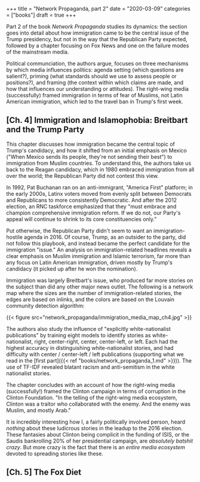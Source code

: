 +++
title = "Network Propaganda, part 2"
date = "2020-03-09"
categories = ["books"]
draft = true
+++

Part 2 of the book *Network Propaganda* studies its dynamics: the section goes into detail about how immigration came to be the central issue of the Trump presidency, but not in the way that the Republican Party expected, followed by a chapter focusing on Fox News and one on the failure modes of the mainstream media.

<!--more-->

Political communciation, the authors argue, focuses on three mechanisms by which media influences politics: agenda setting (which questions are salient?), priming (what standards should we use to assess people or positions?), and framing (the context within which claims are made, and how that influences our understanding or attitudes). The right-wing media (successfully) framed immigration in terms of fear of Muslims, not Latin American immigration, which led to the travel ban in Trump's first week. 


## [Ch. 4] Immigration and Islamophobia: Breitbart and the Trump Party
This chapter discusses how immigration became the central topic of Trump's candidacy, and how it shifted from an initial emphasis on Mexico ("When Mexico sends its people, they're not sending their best") to immigration from Muslim countries. To understand this, the authors take us back to the Reagan candidacy, which in 1980 embraced immigration from all over the world; the Republican Party did not contest this view. 

In 1992, Pat Buchanan ran on an anti-immigrant, "America First" platform; in the early 2000s, Latinx voters moved from evenly split between Democrats and Republicans to more consistently Democratic. And after the 2012 election, an RNC taskforce emphasized that they "must embrace and champion comprehensive immigration reform. If we do not, our Party's appeal will continue to shrink to its core constituencies only."

Put otherwise, the Republican Party didn't seem to want an immigration-hostile agenda in 2016. Of course, Trump, as an outsider to the party, did not follow this playbook, and instead became the perfect candidate for the immigration "issue." An analysis on immigration-related headlines reveals a clear emphasis on Muslim immigration and Islamic terrorism, far more than any focus on Latin American immigration, driven mostly by Trump's candidacy (it picked up after he won the nomination).

Immigration was largely Breitbart's issue, who produced far more stories on the subject than did any other major news outlet. The following is a network map where the sizes are the number of immigration-related stories, the edges are based on inlinks, and the colors are based on the Louvain community detection algorithm:

{{< figure src="network_propaganda/immigration_media_map_ch4.jpg" >}} 


The authors also study the influence of "explicitly white-nationalist publications" by training eight models to identify stories as white-nationalist, right, center-right, center, center-left, or left. Each had the highest accuracy in distinguishing white-nationalist stories, and had difficulty with center / center-left / left publications (supporting what we read in the [first part]({{< ref "books/network_propaganda_1.md" >}})). The use of TF-IDF revealed blatant racism and anti-semitism in the white nationalist stories. 

The chapter concludes with an account of how the right-wing media (successfully!) framed the Clinton campaign in terms of corruption in the Clinton Foundation. "In the telling of the right-wing media ecosystem, Clinton was a traitor who collaborated with the enemy. And the enemy was Muslim, and mostly Arab."

It is incredibly interesting how I, a fairly politically involved person, heard *nothing* about these ludicrous stories in the leadup to the 2016 election. These fantasies about Clinton being complicit in the funding of ISIS, or the Saudis bankrolling 20% of her presidential campaign, are *absolutely batshit crazy*. But more crazy is the fact that there is an *entire media ecosystem* devoted to spreading stories like these.


## [Ch. 5] The Fox Diet

